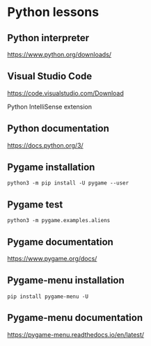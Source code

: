 Python lessons
==============

Python interpreter
------------------

https://www.python.org/downloads/

Visual Studio Code
------------------

https://code.visualstudio.com/Download

Python IntelliSense extension

Python documentation
--------------------

https://docs.python.org/3/

Pygame installation
-------------------

```
python3 -m pip install -U pygame --user
```

Pygame test
-----------

```
python3 -m pygame.examples.aliens
```

Pygame documentation
--------------------

https://www.pygame.org/docs/


Pygame-menu installation
------------------------

```
pip install pygame-menu -U
```

Pygame-menu documentation
-------------------------

https://pygame-menu.readthedocs.io/en/latest/
